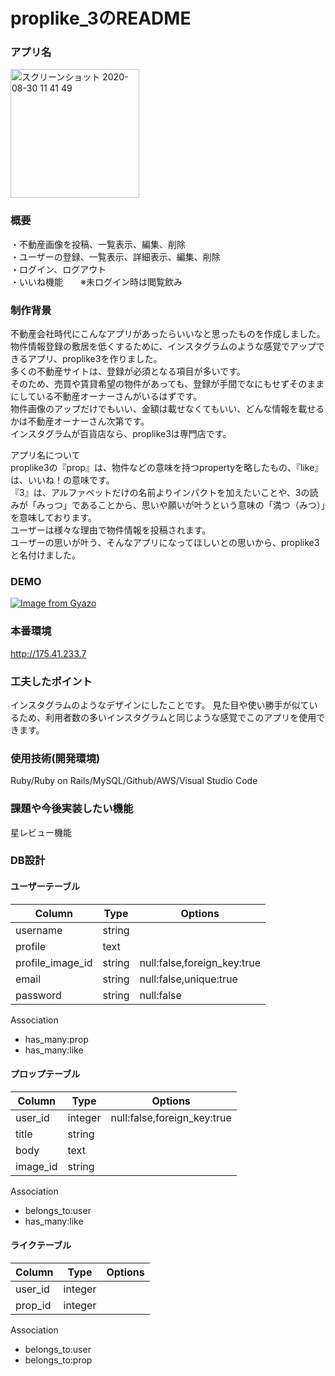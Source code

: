 # proplike_3のREADME  

### アプリ名  　
   <img width="206" alt="スクリーンショット 2020-08-30 11 41 49" src="https://user-images.githubusercontent.com/62422532/91650211-bda76380-eab7-11ea-9279-71030c012078.png">

### 概要   
・不動産画像を投稿、一覧表示、編集、削除  
・ユーザーの登録、一覧表示、詳細表示、編集、削除  
・ログイン、ログアウト  
・いいね機能　　※未ログイン時は閲覧飲み

### 制作背景   
不動産会社時代にこんなアプリがあったらいいなと思ったものを作成しました。  
物件情報登録の敷居を低くするために、インスタグラムのような感覚でアップできるアプリ、proplike3を作りました。   
多くの不動産サイトは、登録が必須となる項目が多いです。  
そのため、売買や賃貸希望の物件があっても、登録が手間でなにもせずそのままにしている不動産オーナーさんがいるはずです。  
物件画像のアップだけでもいい、金額は載せなくてもいい、どんな情報を載せるかは不動産オーナーさん次第です。  
インスタグラムが百貨店なら、proplike3は専門店です。  
  
アプリ名について  
proplike3の『prop』は、物件などの意味を持つpropertyを略したもの、『like』は、いいね！の意味です。  
『3』は、アルファベットだけの名前よりインパクトを加えたいことや、3の読みが「みっつ」であることから、思いや願いが叶うという意味の「満つ（みつ）」を意味しております。  
ユーザーは様々な理由で物件情報を投稿されます。  
ユーザーの思いが叶う、そんなアプリになってほしいとの思いから、proplike3と名付けました。  
 
### DEMO  

 [![Image from Gyazo](https://i.gyazo.com/e79703bde84e2cd3ff4d0351898849ac.gif)](https://gyazo.com/e79703bde84e2cd3ff4d0351898849ac)
   
### 本番環境
http://175.41.233.7   

### 工夫したポイント  
インスタグラムのようなデザインにしたことです。
見た目や使い勝手が似ているため、利用者数の多いインスタグラムと同じような感覚でこのアプリを使用できます。

### 使用技術(開発環境)  
Ruby/Ruby on Rails/MySQL/Github/AWS/Visual Studio Code

### 課題や今後実装したい機能  
星レビュー機能

### DB設計  

#### ユーザーテーブル  
|Column|Type|Options| 
|------|----|-------|  
|username|string|  
|profile|text|  
|profile_image_id|string|null:false,foreign_key:true|  
|email|string|null:false,unique:true|  
|password|string|null:false|  

Association  

- has_many:prop  
- has_many:like  

#### プロップテーブル  
|Column|Type|Options|  
|------|----|-------|
|user_id|integer|null:false,foreign_key:true|  
|title|string|  
|body|text|  
|image_id|string|  

Association  

- belongs_to:user  
- has_many:like  

#### ライクテーブル  
|Column|Type|Options|  
|------|----|-------|
|user_id|integer|
|prop_id|integer|

Association  

- belongs_to:user 
- belongs_to:prop




